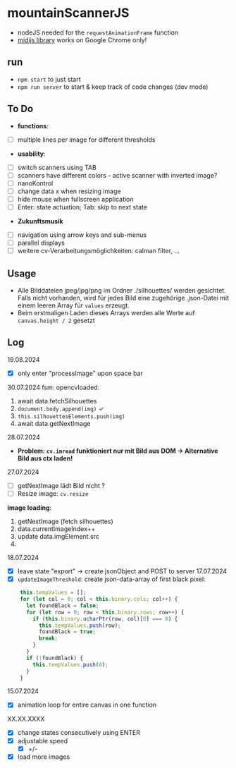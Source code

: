 # mountainScannerJS

- nodeJS needed for the `requestAnimationFrame` function
- [midijs library](https://webmidijs.org/docs/) works on Google Chrome only!

## run

- `npm start` to just start
- `npm run server` to start & keep track of code changes (dev mode)

## To Do

- **functions**:
- [ ] multiple lines per image for different thresholds
- **usability**:
- [ ] switch scanners using TAB
- [ ] scanners have different colors - active scanner with inverted image?
- [ ] nanoKontrol
- [ ] change data x when resizing image
- [ ] hide mouse when fullscreen application
- [ ] Enter: state actuation; Tab: skip to next state
- **Zukunftsmusik**
- [ ] navigation using arrow keys and sub-menus
- [ ] parallel displays
- [ ] weitere cv-Verarbeitungsmöglichkeiten: calman filter, ...

## Usage

- Alle Bilddateien jpeg/jpg/png im Ordner ./silhouettes/ werden gesichtet. Falls nicht vorhanden, wird für jedes Bild eine zugehörige .json-Datei mit einem leeren Array für `values` erzeugt.
- Beim erstmaligen Laden dieses Arrays werden alle Werte auf `canvas.height / 2` gesetzt

## Log
19.08.2024
- [x] only enter "processImage" upon space bar

30.07.2024
fsm: opencvloaded:
1. await data.fetchSilhouettes
  1. `document.body.append(img)` ✓
  2. `this.silhouettesElements.push(img)`
2. await data.getNextImage

28.07.2024
- **Problem: `cv.imread` funktioniert nur mit Bild aus DOM -> Alternative Bild aus ctx laden!**

27.07.2024
- [ ] getNextImage lädt Bild nicht ? 
- [ ] Resize image: `cv.resize`

**image loading**:
1. getNextImage (fetch silhouettes)
  1. data.currentImageIndex++
  2. update data.imgElement.src
  3. 

18.07.2024
- [x] leave state "export" -> create jsonObject and POST to server
17.07.2024
- [x] `updateImageThreshold`: create json-data-array of first black pixel:
``` javascript
    this.tempValues = [];
    for (let col = 0; col < this.binary.cols; col++) {
      let foundBlack = false;
      for (let row = 0; row < this.binary.rows; row++) {
        if (this.binary.ucharPtr(row, col)[0] === 0) {
          this.tempValues.push(row);
          foundBlack = true;
          break;
        }
      }
      if (!foundBlack) {
        this.tempValues.push(0);
      }
    }
```

15.07.2024
  - [x] animation loop for entire canvas in one function

XX.XX.XXXX
- [x] change states consecutively using ENTER
- [x] adjustable speed
  - [x] +/-
- [x] load more images
